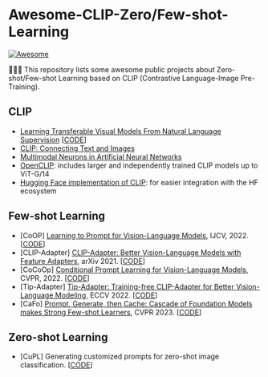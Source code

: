 # Awesome-CLIP-Zero/Few-shot-Learning
[![Awesome](https://cdn.rawgit.com/sindresorhus/awesome/d7305f38d29fed78fa85652e3a63e154dd8e8829/media/badge.svg)](https://github.com/sindresorhus/awesome)

🚀🚀🚀 This repository lists some awesome public projects about Zero-shot/Few-shot Learning based on CLIP (Contrastive Language-Image Pre-Training).

## CLIP 
- [Learning Transferable Visual Models From Natural Language Supervision](https://arxiv.org/abs/2103.00020) [[CODE](https://github.com/openai/CLIP)]
- [CLIP: Connecting Text and Images](https://openai.com/blog/clip/)
- [Multimodal Neurons in Artificial Neural Networks](https://openai.com/blog/multimodal-neurons/)
- [OpenCLIP](https://github.com/mlfoundations/open_clip): includes larger and independently trained CLIP models up to ViT-G/14
- [Hugging Face implementation of CLIP](https://huggingface.co/docs/transformers/model_doc/clip): for easier integration with the HF ecosystem

## Few-shot Learning
* [CoOP] [Learning to Prompt for Vision-Language Models](https://arxiv.org/abs/2109.01134), IJCV, 2022. [[CODE](https://github.com/KaiyangZhou/CoOp)]
* [CLIP-Adapter] [CLIP-Adapter: Better Vision-Language Models with Feature Adapters](https://arxiv.org/pdf/2110.04544.pdf), arXiv 2021. [[CODE](https://github.com/gaopengcuhk/CLIP-Adapter)]
* [CoCoOp] [Conditional Prompt Learning for Vision-Language Models](https://arxiv.org/abs/2203.05557), CVPR, 2022. [[CODE](https://github.com/KaiyangZhou/CoOp)]
* [Tip-Adapter] [Tip-Adapter: Training-free CLIP-Adapter for Better Vision-Language Modeling](https://arxiv.org/pdf/2207.09519.pdf), ECCV 2022. [[CODE](https://github.com/gaopengcuhk/Tip-Adapter)]
* [CaFo] [Prompt, Generate, then Cache: Cascade of Foundation Models makes Strong Few-shot Learners](https://arxiv.org/pdf/2303.02151.pdf), CVPR 2023. [[CODE](https://github.com/OpenGVLab/CaFo)]

## Zero-shot Learning
* [CuPL] Generating customized prompts for zero-shot image classification. [[CODE](https://github.com/sarahpratt/CuPL)]